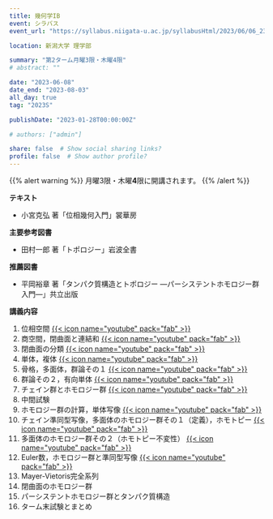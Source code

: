```yaml
---
title: 幾何学IB
event: シラバス
event_url: "https://syllabus.niigata-u.ac.jp/syllabusHtml/2023/06/06_232S1526_ja_JP.html"

location: 新潟大学 理学部

summary: "第2ターム月曜3限・木曜4限"
# abstract: ""

date: "2023-06-08"
date_end: "2023-08-03"
all_day: true
tag: "2023S"

publishDate: "2023-01-28T00:00:00Z"

# authors: ["admin"]

share: false  # Show social sharing links?
profile: false  # Show author profile?
---
```

{{% alert warning %}}
月曜3限・木曜**4**限に開講されます。
{{% /alert %}}

**テキスト**
- 小宮克弘 著「位相幾何入門」裳華房

**主要参考図書**
- 田村一郎 著「トポロジー」岩波全書

**推薦図書**
- 平岡裕章 著「タンパク質構造とトポロジー ―パーシステントホモロジー群入門―」共立出版

**講義内容**
1. 位相空間
	[{{< icon name="youtube" pack="fab" >}}](https://youtu.be/AVtP3n4EoFs)
2. 商空間，閉曲面と連結和
	[{{< icon name="youtube" pack="fab" >}}](https://youtu.be/w-Btzrqw2YU)
3. 閉曲面の分類
	[{{< icon name="youtube" pack="fab" >}}](https://youtu.be/0Oqu1nw41HQ)
4. 単体，複体
	[{{< icon name="youtube" pack="fab" >}}](https://youtu.be/QoQ1HRi8ya8)
5. 骨格，多面体，群論その１
	[{{< icon name="youtube" pack="fab" >}}](https://youtu.be/PETVJ_fcWFk)
6. 群論その２，有向単体
	[{{< icon name="youtube" pack="fab" >}}](https://youtu.be/PLPXKkXFAIM)
7. チェイン群とホモロジー群
	[{{< icon name="youtube" pack="fab" >}}](https://youtu.be/hHELBqp7MJo)
8. 中間試験
9. ホモロジー群の計算，単体写像
	[{{< icon name="youtube" pack="fab" >}}](https://youtu.be/ZfFdJJq7Slw)
10. チェイン準同型写像，多面体のホモロジー群その１（定義），ホモトピー
	[{{< icon name="youtube" pack="fab" >}}](https://youtu.be/6HfMNDhDV1k)
11. 多面体のホモロジー群その２（ホモトピー不変性）
	[{{< icon name="youtube" pack="fab" >}}](https://youtu.be/1ELnomgy9aE)
12. Euler数，ホモロジー群と準同型写像
	[{{< icon name="youtube" pack="fab" >}}](https://youtu.be/z5dL9tomc48)
13. Mayer-Vietoris完全系列
14. 閉曲面のホモロジー群
15. パーシステントホモロジー群とタンパク質構造
16. ターム末試験とまとめ
